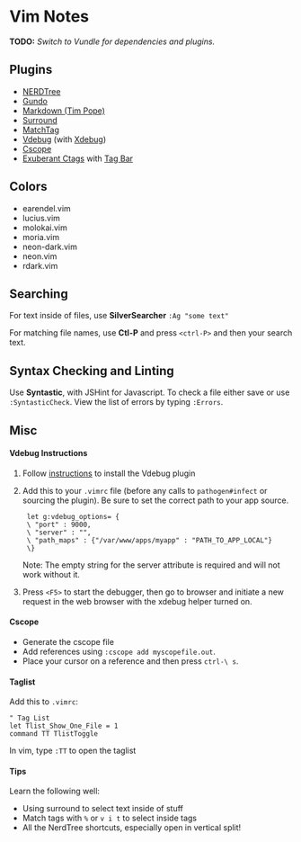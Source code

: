 # Vim Notes

**TODO:** _Switch to Vundle for dependencies and plugins._

## Plugins

- [NERDTree](https://github.com/scrooloose/nerdtree)
- [Gundo](http://sjl.bitbucket.org/gundo.vim/)
- [Markdown (Tim Pope)](https://github.com/tpope/vim-markdown)
- [Surround](http://github.com/tpope/vim-surround)
- [MatchTag](https://github.com/gregsexton/MatchTag)
- [Vdebug](https://github.com/joonty/vdebug) (with [Xdebug](http://xdebug.org))
- [Cscope](http://cscope.sourceforge.net/cscope_vim_tutorial.html)
- [Exuberant Ctags](http://ctags.sourceforge.net) with [Tag Bar](https://github.com/majutsushi/tagbar)

## Colors

- earendel.vim
- lucius.vim
- molokai.vim
- moria.vim
- neon-dark.vim
- neon.vim
- rdark.vim

## Searching

For text inside of files, use **SilverSearcher** `:Ag "some text"`

For matching file names, use **Ctl-P** and press `<ctrl-P>` and then your search text.

## Syntax Checking and Linting

Use **Syntastic**, with JSHint for Javascript. To check a file either save or use `:SyntasticCheck`. View the list of errors by typing `:Errors`.

## Misc

#### Vdebug Instructions

1. Follow [instructions](https://github.com/joonty/vdebug#installation) to install the Vdebug plugin
2. Add this to your `.vimrc` file (before  any calls to `pathogen#infect` or sourcing the plugin). Be sure to set the correct path to your app source.

        let g:vdebug_options= {
        \ "port" : 9000,
        \ "server" : "",
        \ "path_maps" : {"/var/www/apps/myapp" : "PATH_TO_APP_LOCAL"}
        \}
    Note: The empty string for the server attribute is required and will not work without it.

3. Press `<F5>` to start the debugger, then go to browser and initiate a new request in the web browser with the xdebug helper turned on.

#### Cscope

- Generate the cscope file
- Add references using `:cscope add myscopefile.out`. 
- Place your cursor on a reference and then press `ctrl-\ s`.

#### Taglist

Add this to `.vimrc`:

    " Tag List
    let Tlist_Show_One_File = 1
    command TT TlistToggle

In vim, type `:TT` to open the taglist

#### Tips

Learn the following well:

- Using surround to select text inside of stuff
- Match tags with `%` or `v i t` to select inside tags
- All the NerdTree shortcuts, especially open in vertical split!
